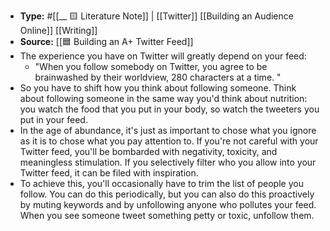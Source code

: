 - **Type:** #[[__ 🟨 Literature Note]] | [[Twitter]] [[Building an Audience Online]] [[Writing]]
- **Source:** [[🟦 Building an A+ Twitter Feed]]
- The experience you have on Twitter will greatly depend on your feed:
    - "When you follow somebody on Twitter, you agree to be brainwashed by their worldview, 280 characters at a time. "
- So you have to shift how you think about following someone. Think about following someone in the same way you'd think about nutrition: you watch the food that you put in your body, so watch the tweeters you put in your feed.
- In the age of abundance, it's just as important to chose what you ignore as it is to chose what you pay attention to. If you're not careful with your Twitter feed, you'll be bombarded with negativity, toxicity, and meaningless stimulation. If you selectively filter who you allow into your Twitter feed, it can be filed with inspiration.
- To achieve this, you'll occasionally have to trim the list of people you follow. You can do this periodically, but you can also do this proactively by muting keywords and by unfollowing anyone who pollutes your feed. When you see someone tweet something petty or toxic, unfollow them. 
